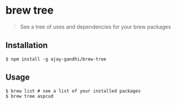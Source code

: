 # brew tree

> See a tree of uses and dependencies for your brew packages

## Installation

```
$ npm install -g ajay-gandhi/brew-tree
```

## Usage

```
$ brew list # see a list of your installed packages
$ brew tree aspcud
```
